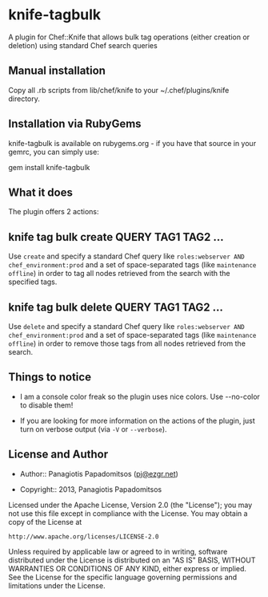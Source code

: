 knife-tagbulk
=============

A plugin for Chef::Knife that allows bulk tag operations (either creation or deletion) using standard Chef search queries

Manual installation
-------------------

Copy all .rb scripts from lib/chef/knife to your ~/.chef/plugins/knife directory.

Installation via RubyGems
-------------------------

knife-tagbulk is available on rubygems.org - if you have that source in your gemrc, you can simply use:

gem install knife-tagbulk

What it does
------------

The plugin offers 2 actions:

## knife tag bulk create QUERY TAG1 TAG2 ...

Use `create` and specify a standard Chef query like `roles:webserver AND chef_environment:prod` and a set of space-separated
tags (like `maintenance offline`) in order to tag all nodes retrieved from the search with the specified tags.

## knife tag bulk delete QUERY TAG1 TAG2 ...

Use `delete` and specify a standard Chef query like `roles:webserver AND chef_environment:prod` and a set of space-separated
tags (like `maintenance offline`) in order to remove those tags from all nodes retrieved from the search.

Things to notice
----------------

* I am a console color freak so the plugin uses nice colors. Use --no-color to disable them!

* If you are looking for more information on the actions of the plugin, just turn on verbose output (via `-V` or `--verbose`).

License and Author
------------------

* Author:: Panagiotis Papadomitsos (<pj@ezgr.net>)

* Copyright:: 2013, Panagiotis Papadomitsos

Licensed under the Apache License, Version 2.0 (the "License");
you may not use this file except in compliance with the License.
You may obtain a copy of the License at

    http://www.apache.org/licenses/LICENSE-2.0

Unless required by applicable law or agreed to in writing, software
distributed under the License is distributed on an "AS IS" BASIS,
WITHOUT WARRANTIES OR CONDITIONS OF ANY KIND, either express or implied.
See the License for the specific language governing permissions and
limitations under the License.
